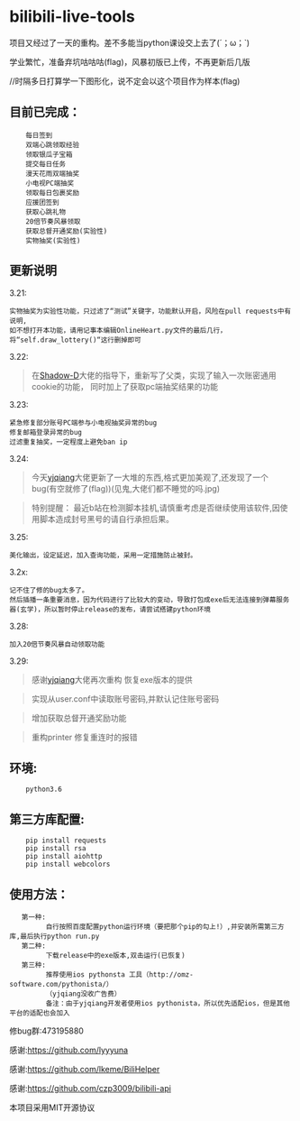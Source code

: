 # bilibili-live-tools


项目又经过了一天的重构。差不多能当python课设交上去了(´；ω；`)

学业繁忙，准备弃坑咕咕咕(flag)，风暴初版已上传，不再更新后几版

//时隔多日打算学一下图形化，说不定会以这个项目作为样本(flag)


目前已完成：
------

        每日签到
        双端心跳领取经验
        领取银瓜子宝箱
        提交每日任务
        漫天花雨双端抽奖
        小电视PC端抽奖
        领取每日包裹奖励
        应援团签到
        获取心跳礼物
        20倍节奏风暴领取
        获取总督开通奖励(实验性)
        实物抽奖(实验性)

        
更新说明
------

3.21:
        
    实物抽奖为实验性功能，只过滤了“测试”关键字，功能默认开启，风险在pull requests中有说明,
    如不想打开本功能，请用记事本编辑OnlineHeart.py文件的最后几行，将“self.draw_lottery()“这行删掉即可

3.22:
        
>   在[Shadow-D](https://github.com/Shadow-D)大佬的指导下，重新写了父类，实现了输入一次账密通用cookie的功能，
    同时加上了获取pc端抽奖结果的功能
    
3.23:

    紧急修复部分账号PC端参与小电视抽奖异常的bug
    修复邮箱登录异常的bug
    过滤重复抽奖，一定程度上避免ban ip
3.24:
>  今天[yjqiang](https://github.com/yjqiang)大佬更新了一大堆的东西,格式更加美观了,还发现了一个bug(有空就修了(flag))(见鬼,大佬们都不睡觉的吗.jpg)
   
>  特别提醒：
        最近b站在检测脚本挂机,请慎重考虑是否继续使用该软件,因使用脚本造成封号黑号的请自行承担后果。


3.25:

    美化输出，设定延迟，加入查询功能，采用一定措施防止被封。
    
3.2x:

    记不住了修的bug太多了。
    然后插播一条重要消息，因为代码进行了比较大的变动，导致打包成exe后无法连接到弹幕服务器(玄学)，所以暂时停止release的发布，请尝试搭建python环境
    
3.28:
    
    加入20倍节奏风暴自动领取功能

3.29:
>  感谢[yjqiang](https://github.com/yjqiang)大佬再次重构
   恢复exe版本的提供

>  实现从user.conf中读取账号密码,并默认记住账号密码

>  增加获取总督开通奖励功能

>  重构printer 修复重连时的报错

环境:
------  
        python3.6

第三方库配置:
------

        pip install requests
        pip install rsa
        pip install aiohttp
        pip install webcolors


使用方法：
------

       第一种:
             自行按照百度配置python运行环境（要把那个pip的勾上!）,并安装所需第三方库,最后执行python run.py
       第二种:
             下载release中的exe版本,双击运行(已恢复)
       第三种:
             推荐使用ios pythonsta 工具（http://omz-software.com/pythonista/）
             （yjqiang没收广告费）
             备注：由于yjqiang开发者使用ios pythonista，所以优先适配ios，但是其他平台的适配也会加入      
         
        
    
修bug群:473195880


感谢:https://github.com/lyyyuna

感谢:https://github.com/lkeme/BiliHelper

感谢:https://github.com/czp3009/bilibili-api


本项目采用MIT开源协议




